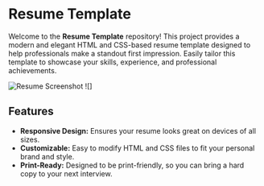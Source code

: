 # Resume Template

Welcome to the **Resume Template** repository! This project provides a modern and elegant HTML and CSS-based resume template designed to help professionals make a standout first impression. Easily tailor this template to showcase your skills, experience, and professional achievements.

![Resume Screenshot](screenshot.png) ![]

## Features

- **Responsive Design:** Ensures your resume looks great on devices of all sizes.
- **Customizable:** Easy to modify HTML and CSS files to fit your personal brand and style.
- **Print-Ready:** Designed to be print-friendly, so you can bring a hard copy to your next interview.




